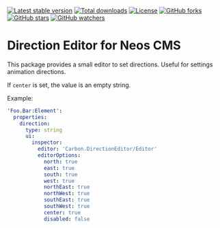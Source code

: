[![Latest stable version]][packagist] [![Total downloads]][packagist] [![License]][packagist] [![GitHub forks]][fork] [![GitHub stars]][stargazers] [![GitHub watchers]][subscription]

# Direction Editor for Neos CMS

This package provides a small editor to set directions. Useful for settings animation directions.

If `center` is set, the value is an empty string.

Example:

```yaml
'Foo.Bar:Element':
  properties:
    direction:
      type: string
      ui:
        inspector:
          editor: 'Carbon.DirectionEditor/Editor'
          editorOptions:
            north: true
            east: true
            south: true
            west: true
            northEast: true
            northWest: true
            southEast: true
            southWest: true
            center: true
            disabled: false

```

[packagist]: https://packagist.org/packages/carbon/directioneditor
[latest stable version]: https://poser.pugx.org/carbon/directioneditor/v/stable
[total downloads]: https://poser.pugx.org/carbon/directioneditor/downloads
[license]: https://poser.pugx.org/carbon/directioneditor/license
[github forks]: https://img.shields.io/github/forks/CarbonPackages/Carbon.DirectionEditor.svg?style=social&label=Fork
[github stars]: https://img.shields.io/github/stars/CarbonPackages/Carbon.DirectionEditor.svg?style=social&label=Stars
[github watchers]: https://img.shields.io/github/watchers/CarbonPackages/Carbon.DirectionEditor.svg?style=social&label=Watch
[fork]: https://github.com/CarbonPackages/Carbon.DirectionEditor/fork
[stargazers]: https://github.com/CarbonPackages/Carbon.DirectionEditor/stargazers
[subscription]: https://github.com/CarbonPackages/Carbon.DirectionEditor/subscription
